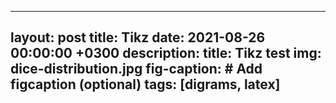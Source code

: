 
---
layout: post
title:  Tikz
date: 2021-08-26 00:00:00 +0300
description: title: Tikz test
img: dice-distribution.jpg 
fig-caption: # Add figcaption (optional)
tags: [digrams, latex] 
---


<script type="text/tikz">
  \begin{tikzpicture}
    \draw (0,0) circle (1in);
  \end{tikzpicture}
</script>